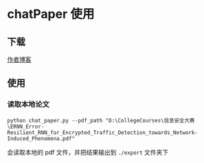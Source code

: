 # chatPaper 使用

## 下载

[作者博客](https://zhuanlan.zhihu.com/p/613055271)

## 使用

### 读取本地论文

```shell
python chat_paper.py --pdf_path "D:\CollegeCourses\信息安全大赛\ERNN_Error-Resilient_RNN_for_Encrypted_Traffic_Detection_towards_Network-Induced_Phenomena.pdf"
```

会读取本地的 pdf 文件，并把结果输出到 `./export` 文件夹下